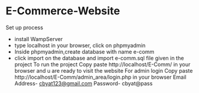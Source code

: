 # E-Commerce-Website
Set up process
- install WampServer 
- type localhost in your browser, click on phpmyadmin
- Inside phpmyadmin,create database with name e-comm
- click import on the database and import e-comm.sql file given in the project
To run the project
Copy paste http://localhost/E-Comm/ in your browser and u are ready to visit the website
For admin login
Copy paste http://localhost/E-Comm/admin_area/login.php in your browser
Email Address- cbyat123@gmail.com
Password- cbyat@pass

  
  
   
